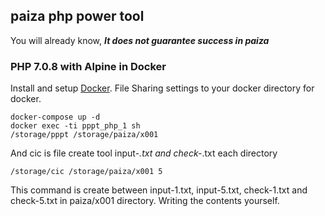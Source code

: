 
## paiza php power tool

You will already know, ***It does not guarantee success in paiza***

### PHP 7.0.8 with Alpine in Docker

Install and setup [Docker](https://www.docker.com/).
File Sharing settings to your docker directory for docker.

```
docker-compose up -d
docker exec -ti pppt_php_1 sh
/storage/pppt /storage/paiza/x001
```

And cic is file create tool input-*.txt and check-*.txt each directory

```
/storage/cic /storage/paiza/x001 5
```

This command is create between input-1.txt, input-5.txt, check-1.txt and check-5.txt in paiza/x001 directory.
Writing the contents yourself.
